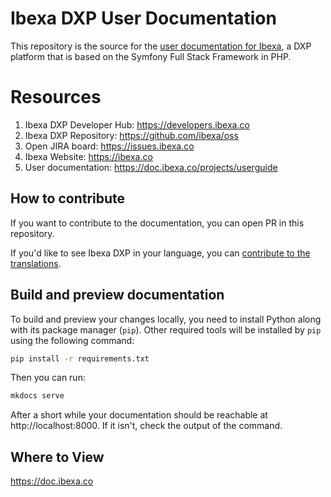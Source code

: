 # Ibexa DXP User Documentation

This repository is the source for the [user documentation for Ibexa](https://doc.ezplatform.com/projects/userguide/en/latest),
a DXP platform that is based on the Symfony Full Stack Framework in PHP.

# Resources

1. Ibexa DXP Developer Hub: https://developers.ibexa.co
1. Ibexa DXP Repository: https://github.com/ibexa/oss
1. Open JIRA board: https://issues.ibexa.co
1. Ibexa Website: https://ibexa.co
1. User documentation: https://doc.ibexa.co/projects/userguide

## How to contribute

If you want to contribute to the documentation, you can open PR in this repository.

If you'd like to see Ibexa DXP in your language, you can [contribute to the translations](https://doc.ibexa.co/en/master/resources/contributing/contribute_translations/).

## Build and preview documentation

To build and preview your changes locally, you need to install Python along with its package manager (`pip`).
Other required tools will be installed by `pip` using the following command:

```bash
pip install -r requirements.txt
```

Then you can run:

```bash
mkdocs serve
```

After a short while your documentation should be reachable at http://localhost:8000.
If it isn't, check the output of the command.

## Where to View

https://doc.ibexa.co
